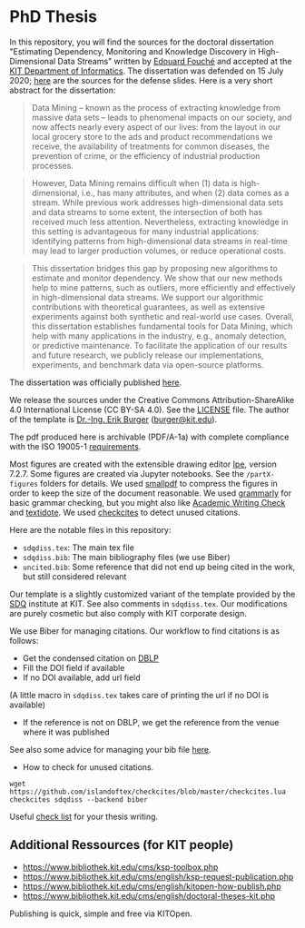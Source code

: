 # PhD Thesis 

In this repository, you will find the sources for the doctoral dissertation "Estimating Dependency, Monitoring and Knowledge Discovery in High-Dimensional Data Streams" written by [Edouard Fouché](https://edouardfouche.com) and accepted at the [KIT Department of Informatics](https://www.informatik.kit.edu). The dissertation was defended on 15 July 2020; [here](https://github.com/edouardfouche/phd-defense) are the sources for the defense slides. Here is a very short abstract for the dissertation: 

> Data Mining – known as the process of extracting knowledge from massive data sets – leads to phenomenal impacts on our society, and now affects nearly every aspect of our lives: from the layout in our local grocery store to the ads and product recommendations we receive, the availability of treatments for common diseases, the prevention of crime, or the efficiency of industrial production processes.

> However, Data Mining remains difficult when (1) data is high-dimensional, i.e., has many attributes, and when (2) data comes as a stream. While previous work addresses high-dimensional data sets and data streams to some extent, the intersection of both has received much less attention. Nevertheless, extracting knowledge in this setting is advantageous for many industrial applications: identifying patterns from high-dimensional data streams in real-time may lead to larger production volumes, or reduce operational costs. 

> This dissertation bridges this gap by proposing new algorithms to estimate and monitor dependency. We show that our new methods help to mine patterns, such as outliers, more efficiently and effectively in high-dimensional data streams. We support our algorithmic contributions with theoretical guarantees, as well as extensive experiments against both synthetic and real-world use cases. Overall, this dissertation establishes fundamental tools for Data Mining, which help with many applications in the industry, e.g., anomaly detection, or predictive maintenance. To facilitate the application of our results and future research, we publicly release our implementations, experiments, and benchmark data via open-source platforms.

The dissertation was officially published [here](https://doi.org/10.5445/IR/1000127232).

We release the sources under the Creative Commons Attribution-ShareAlike 4.0 International License (CC BY-SA 4.0). See the [LICENSE](LICENSE.txt) file. The author of the template is [Dr.-Ing. Erik Burger](https://sdq.ipd.kit.edu/people/erik-burger/) (burger@kit.edu). 

The pdf produced here is archivable (PDF/A-1a)  with complete compliance with the ISO 19005-1 [requirements](https://www.loc.gov/preservation/digital/formats/fdd/fdd000251.shtml).

Most figures are created with the extensible drawing editor [Ipe](http://ipe.otfried.org/), version 7.2.7. Some figures are created via Jupyter notebooks. See the `/partX-figures` folders for details. We used [smallpdf](https://smallpdf.com/) to compress the figures in order to keep the size of the document reasonable. We used [grammarly](https://app.grammarly.com/) for basic grammar checking, but you might also like [Academic Writing Check](https://github.com/devd/Academic-Writing-Check) and [textidote](https://github.com/sylvainhalle/textidote). We used [checkcites](https://github.com/islandoftex/checkcites) to detect unused citations. 

Here are the notable files in this repository: 

- `sdqdiss.tex`: The main tex file
- `sdqdiss.bib`: The main bibliography files (we use Biber)
- `uncited.bib`: Some reference that did not end up being cited in the work, but still considered relevant

Our template is a slightly customized variant of the template provided by the [SDQ](https://sdqweb.ipd.kit.edu/wiki/Dokumentvorlagen) institute at KIT. See also comments in `sdqdiss.tex`. Our modifications are purely cosmetic but also comply with KIT corporate design. 

We use Biber for managing citations. Our workflow to find citations is as follows:  
- Get the condensed citation on [DBLP](https://dblp.uni-trier.de/)
- Fill the DOI field if available
- If no DOI available, add url field

(A little macro in `sdqdiss.tex` takes care of printing the url if no DOI is available)

- If the reference is not on DBLP, we get the reference from the venue where it was published

See also some advice for managing your bib file [here](https://clauswilke.com/blog/2015/10/02/bibtex/).

- How to check for unused citations. 

```
wget https://github.com/islandoftex/checkcites/blob/master/checkcites.lua
checkcites sdqdiss --backend biber
```

Useful [check list](https://www.owlnet.rice.edu/~cainproj/writingtips/thesischecklist.pdf) for your thesis writing. 

## Additional Ressources (for KIT people)

- https://www.bibliothek.kit.edu/cms/ksp-toolbox.php
- https://www.bibliothek.kit.edu/cms/english/ksp-request-publication.php
- https://www.bibliothek.kit.edu/cms/english/kitopen-how-publish.php
- https://www.bibliothek.kit.edu/cms/english/doctoral-theses-kit.php

Publishing is quick, simple and free via KITOpen. 